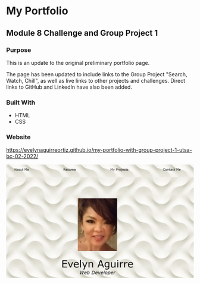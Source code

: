 # My Portfolio
## Module 8 Challenge and Group Project 1

### Purpose

This is an update to the original preliminary portfolio page.

The page has been updated to include links to the Group Project "Search, Watch, Chill", as well as live links to other projects and challenges. Direct links to GitHub and LinkedIn have also been added. 


### Built With
- HTML
- CSS

### Website

https://evelynaguirreortiz.github.io/my-portfolio-with-group-project-1-utsa-bc-02-2022/

![](./assets/images/portfolio-screenshot.jpg)
